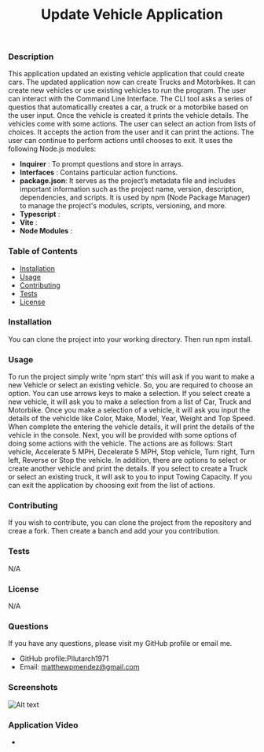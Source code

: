 

<h1 align="center">Update Vehicle Application</h1><br> 

### Description
This application updated an existing vehicle application that could create cars.  The updated application now can create Trucks and Motorbikes. It can create new vehicles or use existing vehicles to run the program. The user can interact with the Command Line Interface. The CLI tool asks a series of questios that automaticallly creates a car, a truck or a motorbike based on the user input. Once the vehicle is created it prints the vehicle details. The vehicles come with some actions. The user can select an action from lists of choices. It accepts the action from the user and it can print the actions. The user can continue to perform actions until chooses to exit.
It uses the following Node.js modules:
- **Inquirer** : To prompt questions and store in arrays.
- **Interfaces** : Contains particular action functions.
- **package.json**: It serves as the project’s metadata file and includes important information such as the project name, version, description, dependencies, and scripts. It is used by npm (Node Package Manager) to manage the project's modules, scripts, versioning, and more.
- **Typescript** :
- **Vite** :
- **Node Modules** :

 
### Table of Contents
- [Installation](#installation)
- [Usage](#usage)
- [Contributing](#contributing)
- [Tests](#tests)
- [License](#license)


### Installation
You can clone the project into your working directory. Then run npm install.
 
### Usage
To run the project simply write 'npm start' this will ask if you want to make a new Vehicle or select an existing vehicle. So, you are required to choose an option. You can use arrows keys to make a selection. If you select create a new vehicle, it will ask you to make a selection from a list of Car, Truck and Motorbike. Once you make a selection of a vehicle, it will ask you input the details of the vehiclde like Color, Make, Model, Year, Weight and Top Speed. When complete the entering the vehicle details, it will print the details of the vehicle in the console. Next, you will be provided with some options of doing some actions with the vehicle. The actions are as follows: Start vehicle, Accelerate 5 MPH, Decelerate 5 MPH, Stop vehicle, Turn right, Turn left, Reverse or Stop the vehicle. In addition, there are options to select or create another vehicle and print the details. If you select to create a Truck or select an existing truck, it will ask to you to input Towing Capacity. If you can exit the application by choosing exit from the list of actions.



### Contributing
If you wish to contribute, you can clone the project from the repository and creae a fork. Then create a banch and add your you contribution.

### Tests
N/A
### License
N/A

### Questions
If you have any questions, please visit my GitHub profile or email me.
-  GitHub profile:Pllutarch1971<br>
-  Email: matthewpmendez@gmail.com<br>

### Screenshots

    
![Alt text]()
  
### Application Video
- 